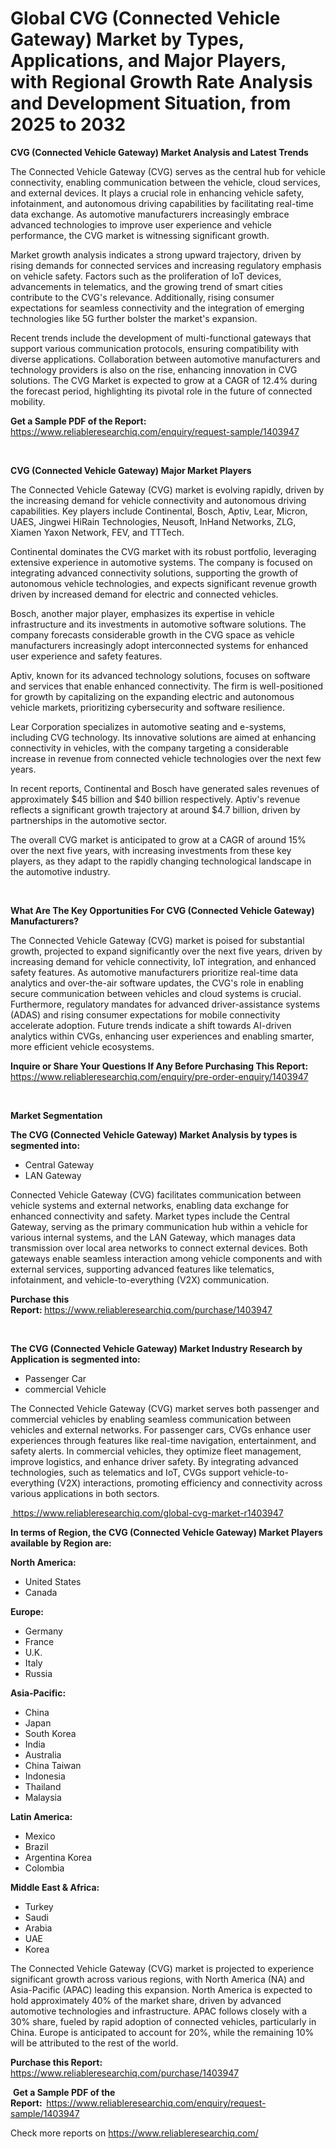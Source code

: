 <p><h1>Global CVG (Connected Vehicle Gateway) Market by Types, Applications, and Major Players, with Regional Growth Rate Analysis and Development Situation, from 2025 to 2032</h1></p><p><strong>CVG (Connected Vehicle Gateway) Market Analysis and Latest Trends</strong></p>
<p><p>The Connected Vehicle Gateway (CVG) serves as the central hub for vehicle connectivity, enabling communication between the vehicle, cloud services, and external devices. It plays a crucial role in enhancing vehicle safety, infotainment, and autonomous driving capabilities by facilitating real-time data exchange. As automotive manufacturers increasingly embrace advanced technologies to improve user experience and vehicle performance, the CVG market is witnessing significant growth.</p><p>Market growth analysis indicates a strong upward trajectory, driven by rising demands for connected services and increasing regulatory emphasis on vehicle safety. Factors such as the proliferation of IoT devices, advancements in telematics, and the growing trend of smart cities contribute to the CVG's relevance. Additionally, rising consumer expectations for seamless connectivity and the integration of emerging technologies like 5G further bolster the market's expansion.</p><p>Recent trends include the development of multi-functional gateways that support various communication protocols, ensuring compatibility with diverse applications. Collaboration between automotive manufacturers and technology providers is also on the rise, enhancing innovation in CVG solutions. The CVG Market is expected to grow at a CAGR of 12.4% during the forecast period, highlighting its pivotal role in the future of connected mobility.</p></p>
<p><strong>Get a Sample PDF of the Report:&nbsp;</strong> <a href="https://www.reliableresearchiq.com/enquiry/request-sample/1403947?utm_campaign=1159&utm_medium=2&utm_source=Github&utm_content=ia&utm_term=13012025&utm_id=cvg-connected-vehicle-gateway">https://www.reliableresearchiq.com/enquiry/request-sample/1403947</a></p>
<p>&nbsp;</p>
<p><strong>CVG (Connected Vehicle Gateway) Major Market Players</strong></p>
<p><p>The Connected Vehicle Gateway (CVG) market is evolving rapidly, driven by the increasing demand for vehicle connectivity and autonomous driving capabilities. Key players include Continental, Bosch, Aptiv, Lear, Micron, UAES, Jingwei HiRain Technologies, Neusoft, InHand Networks, ZLG, Xiamen Yaxon Network, FEV, and TTTech.</p><p>Continental dominates the CVG market with its robust portfolio, leveraging extensive experience in automotive systems. The company is focused on integrating advanced connectivity solutions, supporting the growth of autonomous vehicle technologies, and expects significant revenue growth driven by increased demand for electric and connected vehicles.</p><p>Bosch, another major player, emphasizes its expertise in vehicle infrastructure and its investments in automotive software solutions. The company forecasts considerable growth in the CVG space as vehicle manufacturers increasingly adopt interconnected systems for enhanced user experience and safety features.</p><p>Aptiv, known for its advanced technology solutions, focuses on software and services that enable enhanced connectivity. The firm is well-positioned for growth by capitalizing on the expanding electric and autonomous vehicle markets, prioritizing cybersecurity and software resilience.</p><p>Lear Corporation specializes in automotive seating and e-systems, including CVG technology. Its innovative solutions are aimed at enhancing connectivity in vehicles, with the company targeting a considerable increase in revenue from connected vehicle technologies over the next few years.</p><p>In recent reports, Continental and Bosch have generated sales revenues of approximately $45 billion and $40 billion respectively. Aptiv's revenue reflects a significant growth trajectory at around $4.7 billion, driven by partnerships in the automotive sector.</p><p>The overall CVG market is anticipated to grow at a CAGR of around 15% over the next five years, with increasing investments from these key players, as they adapt to the rapidly changing technological landscape in the automotive industry.</p></p>
<p>&nbsp;</p>
<p><strong>What Are The Key Opportunities For CVG (Connected Vehicle Gateway) Manufacturers?</strong></p>
<p><p>The Connected Vehicle Gateway (CVG) market is poised for substantial growth, projected to expand significantly over the next five years, driven by increasing demand for vehicle connectivity, IoT integration, and enhanced safety features. As automotive manufacturers prioritize real-time data analytics and over-the-air software updates, the CVG's role in enabling secure communication between vehicles and cloud systems is crucial. Furthermore, regulatory mandates for advanced driver-assistance systems (ADAS) and rising consumer expectations for mobile connectivity accelerate adoption. Future trends indicate a shift towards AI-driven analytics within CVGs, enhancing user experiences and enabling smarter, more efficient vehicle ecosystems.</p></p>
<p><strong>Inquire or Share Your Questions If Any Before Purchasing This Report:</strong> <a href="https://www.reliableresearchiq.com/enquiry/pre-order-enquiry/1403947?utm_campaign=1159&utm_medium=2&utm_source=Github&utm_content=ia&utm_term=13012025&utm_id=cvg-connected-vehicle-gateway">https://www.reliableresearchiq.com/enquiry/pre-order-enquiry/1403947</a></p>
<p>&nbsp;</p>
<p><strong>Market Segmentation</strong></p>
<p><strong>The CVG (Connected Vehicle Gateway) Market Analysis by types is segmented into:</strong></p>
<p><ul><li>Central Gateway</li><li>LAN Gateway</li></ul></p>
<p><p>Connected Vehicle Gateway (CVG) facilitates communication between vehicle systems and external networks, enabling data exchange for enhanced connectivity and safety. Market types include the Central Gateway, serving as the primary communication hub within a vehicle for various internal systems, and the LAN Gateway, which manages data transmission over local area networks to connect external devices. Both gateways enable seamless interaction among vehicle components and with external services, supporting advanced features like telematics, infotainment, and vehicle-to-everything (V2X) communication.</p></p>
<p><strong>Purchase this Report:&nbsp;</strong><a href="https://www.reliableresearchiq.com/purchase/1403947?utm_campaign=1159&utm_medium=2&utm_source=Github&utm_content=ia&utm_term=13012025&utm_id=cvg-connected-vehicle-gateway">https://www.reliableresearchiq.com/purchase/1403947</a></p>
<p>&nbsp;</p>
<p><strong>The CVG (Connected Vehicle Gateway) Market Industry Research by Application is segmented into:</strong></p>
<p><ul><li>Passenger Car</li><li>commercial Vehicle</li></ul></p>
<p><p>The Connected Vehicle Gateway (CVG) market serves both passenger and commercial vehicles by enabling seamless communication between vehicles and external networks. For passenger cars, CVGs enhance user experiences through features like real-time navigation, entertainment, and safety alerts. In commercial vehicles, they optimize fleet management, improve logistics, and enhance driver safety. By integrating advanced technologies, such as telematics and IoT, CVGs support vehicle-to-everything (V2X) interactions, promoting efficiency and connectivity across various applications in both sectors.</p></p>
<p><a href="https://www.reliableresearchiq.com/global-cvg-market-r1403947?utm_campaign=1159&utm_medium=2&utm_source=Github&utm_content=ia&utm_term=13012025&utm_id=cvg-connected-vehicle-gateway">&nbsp;https://www.reliableresearchiq.com/global-cvg-market-r1403947</a></p>
<p><strong>In terms of Region, the CVG (Connected Vehicle Gateway) Market Players available by Region are:</strong></p>
<p>
    <p> <strong> North America: </strong>
        <ul>
            <li>United States</li>
            <li>Canada</li>
        </ul>
        </p> 
    <p> <strong> Europe: </strong>
        <ul>
            <li>Germany</li>
            <li>France</li>
            <li>U.K.</li>
            <li>Italy</li>
            <li>Russia</li>
        </ul>
        </p> 
    <p> <strong> Asia-Pacific: </strong>
        <ul>
            <li>China</li>
            <li>Japan</li>
            <li>South Korea</li>
            <li>India</li>
            <li>Australia</li>
            <li>China Taiwan</li>
            <li>Indonesia</li>
            <li>Thailand</li>
            <li>Malaysia</li>
        </ul>
        </p> 
    <p> <strong> Latin America: </strong>
        <ul>
            <li>Mexico</li>
            <li>Brazil</li>
            <li>Argentina Korea</li>
            <li>Colombia</li>
        </ul>
        </p> 
    <p> <strong> Middle East & Africa: </strong>
        <ul>
            <li>Turkey</li>
            <li>Saudi</li>
            <li>Arabia</li>
            <li>UAE</li>
            <li>Korea</li>
        </ul>
    </p>
    </p>
<p><p>The Connected Vehicle Gateway (CVG) market is projected to experience significant growth across various regions, with North America (NA) and Asia-Pacific (APAC) leading this expansion. North America is expected to hold approximately 40% of the market share, driven by advanced automotive technologies and infrastructure. APAC follows closely with a 30% share, fueled by rapid adoption of connected vehicles, particularly in China. Europe is anticipated to account for 20%, while the remaining 10% will be attributed to the rest of the world.</p></p>
<p><strong>Purchase this Report: </strong><a href="https://www.reliableresearchiq.com/purchase/1403947?utm_campaign=1159&utm_medium=2&utm_source=Github&utm_content=ia&utm_term=13012025&utm_id=cvg-connected-vehicle-gateway">https://www.reliableresearchiq.com/purchase/1403947</a></p>
<p>&nbsp;<strong>Get a Sample PDF of the Report:&nbsp;&nbsp;</strong><a href="https://www.reliableresearchiq.com/enquiry/request-sample/1403947?utm_campaign=1159&utm_medium=2&utm_source=Github&utm_content=ia&utm_term=13012025&utm_id=cvg-connected-vehicle-gateway">https://www.reliableresearchiq.com/enquiry/request-sample/1403947</a></p>
<p><strong></strong></p>
<p>Check more reports on <a href="https://www.reliableresearchiq.com/?utm_campaign=1159&utm_medium=2&utm_source=Github&utm_content=ia&utm_term=13012025&utm_id=cvg-connected-vehicle-gateway">https://www.reliableresearchiq.com/</a></p>